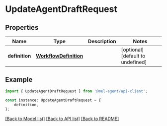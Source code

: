 # UpdateAgentDraftRequest


## Properties

Name | Type | Description | Notes
------------ | ------------- | ------------- | -------------
**definition** | [**WorkflowDefinition**](WorkflowDefinition.md) |  | [optional] [default to undefined]

## Example

```typescript
import { UpdateAgentDraftRequest } from '@mel-agent/api-client';

const instance: UpdateAgentDraftRequest = {
    definition,
};
```

[[Back to Model list]](../README.md#documentation-for-models) [[Back to API list]](../README.md#documentation-for-api-endpoints) [[Back to README]](../README.md)
